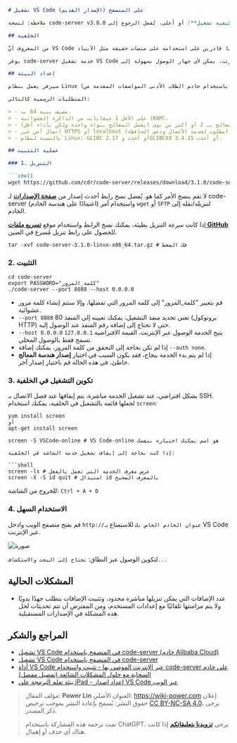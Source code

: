 ```markdown
# تشغيل VS Code على المتصفح (الإصدار القديم)

ملاحظة: لنسخة code-server v3.8.0 أو أعلى، يُفضل الرجوع إلى [**كيفية تشغيل VS Code على iPad**](https://wiki-power.com/如何在iPad上运行VSCode) للحصول على وسيلة أبسط للنشر.

## الخلفية

من المعروف أنَّ VS Code هو محرر قوي للغاية. إذا كنا قادرين على استخدامه على منصات خفيفة مثل الآيباد (حيث دعم iPadOS للفأرة ولوحة المفاتيح قد يكون مماثلًا لأنظمة سطح المكتب)، فسيكون بإمكاننا العمل في أي وقت وفي أي مكان.

يوفر code-server خدمة تشغيل VS Code على الخادم بعد النشر، ويمكن الوصول إليها من خلال المتصفح. ببساطة، بمجرد توفر اتصال بالإنترنت، يمكن لأي جهاز الوصول بسهولة إلى VS Code.

## إعداد البيئة

سيرفر يعمل بنظام Linux (قمت باستخدام خادم الطلاب الأدنى المواصفات المقدمة من Alibaba Cloud).

المتطلبات الرسمية كالتالي:

> - مضيف بنية 64 بت.
> - على الأقل 1 غيغابايت من الذاكرة العشوائية (RAM).
> - يُفضل وجود معالج بـ 2 أو أكثر من نوى (يعمل المعالج بنواة واحدة ولكن بأداء أقل).
> - اتصال آمن عبر HTTPS أو localhost (مطلوب لخدمة الأعمال ودعم الحافظة).
> - بالنسبة لنظام Linux: GLIBC 2.17 أو أحدث وGLIBCXX 3.4.15 أو أحدث.

## عملية التثبيت

### 1. التنزيل

```shell
wget https://github.com/cdr/code-server/releases/download/3.1.0/code-server-3.1.0-linux-x86_64.tar.gz # تنزيل code-server
```

لا تقم بنسخ الأمر كما هو. يُفضل نسخ رابط أحدث إصدار من [**صفحة الإصدارات**](https://github.com/cdr/code-server/releases) لـ code-server (اعتمادًا على هندسة الخادم) واستخدام أمر `wget` أو `SFTP` لتنزيله/نقله إلى الخادم.

إذا كانت سرعة التنزيل بطيئة، يمكنك نسخ الرابط واستخدام موقع [**تسريع ملفات GitHub**](https://gh.api.99988866.xyz/) للحصول على رابط تنزيل مُسرع في الصين.

```shell
tar -xvf code-server-3.1.0-linux-x86_64.tar.gz # فك الضغط
```

### 2. التثبيت

```shell
cd code-server
export PASSWORD="كلمة_المرور"
./code-server --port 8888 --host 0.0.0.0
```

- قم بتغيير "كلمة_المرور" إلى كلمة المرور التي تفضلها، وإلا ستتم إنشاء كلمة مرور عشوائية.
- `--port 8888` تعني تحديد منفذ التشغيل، يمكنك تعيينه إلى المنفذ 80 (بروتوكول HTTP) حتى لا تحتاج إلى إضافة رقم المنفذ عند الوصول إليه.
- `--host 0.0.0.0` يتيح الخدمة الوصول عبر الإنترنت. القيمة الافتراضية `127.0.0.1` تسمح فقط بالوصول المحلي.
- إذا لم تكن بحاجة إلى التحقق من كلمة المرور، يمكنك إضافة `--auth none`.
- إذا لم يتم بدء الخدمة بنجاح، فقد يكون السبب في اختيار **إصدار هندسة المعالج** خاطئ، في هذه الحالة قم باختيار إصدار آخر.
### 3. تكوين التشغيل في الخلفية

بشكل افتراضي، عند تشغيل الخدمة مباشرة، يتم إيقافها عند فصل الاتصال بـ SSH. لجعلها قائمة بالتشغيل في الخلفية، يمكنك استخدام `screen`:

```shell
yum install screen
أو
apt-get install screen
```

```shell
screen -S VSCode-online # VS Code-online هو اسم يمكنك اختياره بنفسك

إذا كنت بحاجة إلى إيقاف تشغيل خدمة الشاشة في الخلفية:

```shell
screen -ls # عرض معرف الخدمة التي تعمل بالفعل
screen -X -S id quit # استبدال id بالمعرف الصحيح
```

للخروج من الشاشة: `Ctrl + A + D`

### 4. الاستخدام السهل

قم بفتح متصفح الويب وادخل `http://عنوان الخادم الخاص بك` للاستمتاع بـ VS Code عبر الإنترنت.

![صورة](https://img.wiki-power.com/d/wiki-media/img/20200413181001.jpg)

لتكوين الوصول عبر النطاق: `تحتاج إلى البحث والاستكشاف...`

## المشكلات الحالية

- عدد الإضافات التي يمكن تنزيلها مباشرة محدود، وتثبيت الإضافات يتطلب جهدًا يدويًا ولا يتم مزامنتها تلقائيًا مع إعدادات المستخدم، ومن المفترض أن تتم تحديثات لحل هذه المشكلة في الإصدارات المستقبلية.

## المراجع والشكر

- [تشغيل VS Code في المتصفح باستخدام code-server (خادم Alibaba Cloud)](https://copyfuture.com/blogs-details/20200405045150018h4edt0f4q8486jq)
- [تشغيل VS Code في المتصفح باستخدام code-server](https://segmentfault.com/a/1190000022267386)
- [أداة VS Code عبر الإنترنت الموصى بها - تثبيت واستخدام code-server على خادم السحابة مع حلول المشكلات الشائعة (تفصيل مفصل)](https://blog.csdn.net/Granery/article/details/90415636)
- [بيئة تعلم البرمجة على iPad - إعداد إصدار VS Code عبر الويب](https://blog.icodef.com/2019/11/17/1670)

> مؤلف المقال: **Power Lin**
> العنوان الأصلي: <https://wiki-power.com>
> إعلان حقوق النشر: يُسمح بإعادة النشر بموجب ترخيص [CC BY-NC-SA 4.0](https://creativecommons.org/licenses/by/4.0/deed.zh)، يرجى ذكر المصدر.

> تمت ترجمة هذه المشاركة باستخدام ChatGPT، يرجى [**تزويدنا بتعليقاتكم**](https://github.com/linyuxuanlin/Wiki_MkDocs/issues/new) إذا كانت هناك أي حذف أو إهمال.